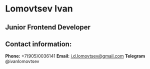 # Lomovtsev Ivan
## Junior Frontend Developer
## Contact information:
**Phone:** +7(905)0036141
**Email:** i.d.lomovtsev@gmail.com
**Telegram** @ivanlomovtsev